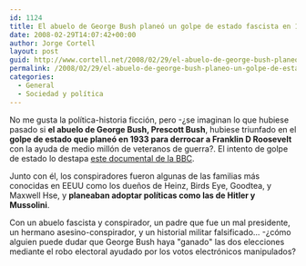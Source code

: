 ```yaml
---
id: 1124
title: El abuelo de George Bush planeó un golpe de estado fascista en 1933
date: 2008-02-29T14:07:42+00:00
author: Jorge Cortell
layout: post
guid: http://www.cortell.net/2008/02/29/el-abuelo-de-george-bush-planeo-un-golpe-de-estado-fascista-en-1933/
permalink: /2008/02/29/el-abuelo-de-george-bush-planeo-un-golpe-de-estado-fascista-en-1933/
categories:
  - General
  - Sociedad y polí­tica
---
```

No me gusta la polí­tica-historia ficción, pero -¿se imaginan lo que hubiese pasado si **el abuelo de George Bush, Prescott Bush**, hubiese triunfado en el **golpe de estado que planeó en 1933 para derrocar a Franklin D Roosevelt** con la ayuda de medio millón de veteranos de guerra?. El intento de golpe de estado lo destapa <a target="_blank" title="Documental BBC" href="http://www.bbc.co.uk/radio4/history/document/document_20070723.shtml">este documental de la BBC</a>.

Junto con él, los conspiradores fueron algunas de las familias más conocidas en EEUU como los dueños de Heinz, Birds Eye, Goodtea, y Maxwell Hse, y **planeaban adoptar polí­ticas como las de Hitler y Mussolini**.

Con un abuelo fascista y conspirador, un padre que fue un mal presidente, un hermano asesino-conspirador, y un historial militar falsificado... -¿cómo alguien puede dudar que George Bush haya "ganado" las dos elecciones mediante el robo electoral ayudado por los votos electrónicos manipulados?